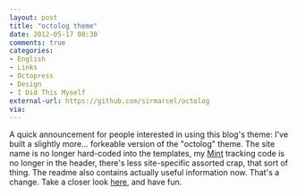 ```yaml
---
layout: post
title: "octolog theme"
date: 2012-05-17 00:30
comments: true
categories: 
- English
- Links
- Octopress
- Design
- I Did This Myself
external-url: https://github.com/sirmarcel/octolog
via:
---
```


A quick announcement for people interested in using this blog's theme: I've built a slightly more... forkeable version of the "octolog" theme. The site name is no longer hard-coded into the templates, my [Mint](http://haveamint.com) tracking code is no longer in the header, there's less site-specific assorted crap, that sort of thing. The readme also contains actually useful information now. That's a change. Take a  closer look [here](https://github.com/sirmarcel/octolog), and have fun.